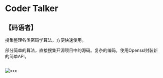 # Coder Talker
## 【码语者】
搜集整理各类密码学算法，方便快速使用。

部分简单的算法，直接搜集开源项目中的源码。复杂的编码，使用Openssl封装新的简单API。

## 
![xxx](https://gss2.bdstatic.com/-fo3dSag_xI4khGkpoWK1HF6hhy/baike/c0%3Dbaike80%2C5%2C5%2C80%2C26/sign=2c5b0042f8d3572c72ef948eeb7a0842/fcfaaf51f3deb48faadef675fa1f3a292cf578e1.jpg)
